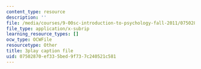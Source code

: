 ```yaml
---
content_type: resource
description: ''
file: /media/courses/9-00sc-introduction-to-psychology-fall-2011/07502870ef335bed9f737c240521c581_2fbrl6WoIyo.vtt
file_type: application/x-subrip
learning_resource_types: []
ocw_type: OCWFile
resourcetype: Other
title: 3play caption file
uid: 07502870-ef33-5bed-9f73-7c240521c581
---
```

